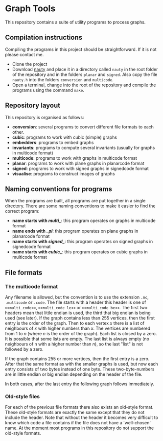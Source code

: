 Graph Tools
===========

This repository contains a suite of utility programs to process graphs.

Compilation instructions
------------------------

Compiling the programs in this project should be straightforward. If it is not please contact me.

* Clone the project
* Download [nauty](http://cs.anu.edu.au/~bdm/nauty/) and place it in a directory called `nauty` in the root folder of the repository and in the folders `planar` and `signed`. Also copy the file `nauty.h` into the folders `conversion` and `multicode`.
* Open a terminal, change into the root of the repository and compile the programs using the command `make`.

Repository layout
-----------------

This repository is organised as follows:

* **conversion**: several programs to convert different file formats to each other.
* **cubic**: programs to work with cubic (simple) graphs
* **embedders**: programs to embed graphs
* **invariants**: programs to compute several invariants (usually for graphs in multicode format)
* **multicode**: programs to work with graphs in multicode format
* **planar**: programs to work with plane graphs in planarcode format
* **signed**: programs to work with signed graphs in signedcode format
* **visualise**: programs to construct images of graphs

Naming conventions for programs
-------------------------------

When the programs are built, all programs are put together in a single directory. There are some naming conventions to make it easier to find the correct program:

* **name starts with _multi\__**: this program operates on graphs in multicode format
* **name ends with _\_pl_**: this program operates on plane graphs in planarcode format
* **name starts with _signed\__**: this program operates on signed graphs in signedcode format
* **name starts with _cubic\__**: this program operates on cubic graphs in multicode format

File formats
------------

### The multicode format

Any filename is allowed, but the convention is to use the extension `.mc`, `.multicode` or `.code`.
The file starts with a header this header is one of `>>multi_code<<`, `>>multi_code le<<` or `>>multi_code be<<`.
The first two headers mean that little endian is used, the third that big endian is being used (see later).
If the graph contains less than 255 vertices, then the first entry is the order of the graph.
Then to each vertex *x* there is a list of neighbours of *x* with higher numbers than *x*.
The vertices are numbered from 1 to *n* (where *n* is the order of the graph).
Each list is closed by a zero.
It is possible that some lists are empty.
The last list is always empty (no neighbours of n with a higher number than *n*),
so the last "list" is not followed by a zero.

If the graph contains 255 or more vertices, then the first entry is a zero.
After that the same format as with the smaller graphs is used,
but now each entry consists of two bytes instead of one byte.
These two-byte-numbers are in little endian or big endian depending on the header of the file.

In both cases, after the last entry the following graph follows immediately.

### Old-style files

For each of the previous file formats there also exists an old-style format. These old-style formats are exactly the same except that they do not include the header. Note that without the header it becomes very difficult to know which code a file contains if the file does not have a 'well-chosen' name. At the moment most programs in this repository do not support the old-style formats.
